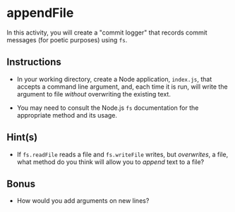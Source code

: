 # appendFile

In this activity, you will create a "commit logger" that records commit messages (for poetic purposes) using `fs`.

## Instructions

* In your working directory, create a Node application, `index.js`, that accepts a command line argument, and, each time it is run, will write the argument to file _without_ overwriting the existing text.

* You may need to consult the Node.js `fs` documentation for the appropriate method and its usage.

## Hint(s)

* If `fs.readFile` reads a file and `fs.writeFile` writes, but _overwrites_, a file, what method do you think will allow you to _append_ text to a file?

## Bonus

* How would you add arguments on new lines? 
